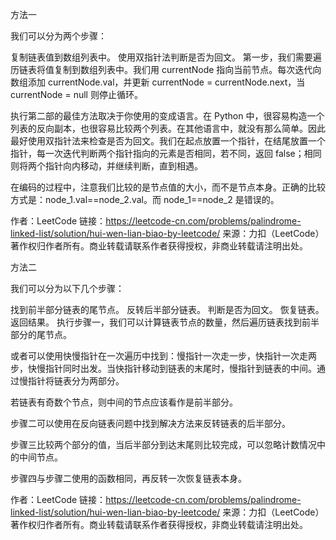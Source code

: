 方法一

我们可以分为两个步骤：

复制链表值到数组列表中。
使用双指针法判断是否为回文。
第一步，我们需要遍历链表将值复制到数组列表中。我们用 currentNode 指向当前节点。每次迭代向数组添加 currentNode.val，并更新 currentNode = currentNode.next，当 currentNode = null 则停止循环。

执行第二部的最佳方法取决于你使用的变成语言。在 Python 中，很容易构造一个列表的反向副本，也很容易比较两个列表。在其他语言中，就没有那么简单。因此最好使用双指针法来检查是否为回文。我们在起点放置一个指针，在结尾放置一个指针，每一次迭代判断两个指针指向的元素是否相同，若不同，返回 false；相同则将两个指针向内移动，并继续判断，直到相遇。

在编码的过程中，注意我们比较的是节点值的大小，而不是节点本身。正确的比较方式是：node_1.val==node_2.val。而 node_1==node_2 是错误的。

作者：LeetCode
链接：https://leetcode-cn.com/problems/palindrome-linked-list/solution/hui-wen-lian-biao-by-leetcode/
来源：力扣（LeetCode）
著作权归作者所有。商业转载请联系作者获得授权，非商业转载请注明出处。



方法二

我们可以分为以下几个步骤：

找到前半部分链表的尾节点。
反转后半部分链表。
判断是否为回文。
恢复链表。
返回结果。
执行步骤一，我们可以计算链表节点的数量，然后遍历链表找到前半部分的尾节点。

或者可以使用快慢指针在一次遍历中找到：慢指针一次走一步，快指针一次走两步，快慢指针同时出发。当快指针移动到链表的末尾时，慢指针到链表的中间。通过慢指针将链表分为两部分。

若链表有奇数个节点，则中间的节点应该看作是前半部分。

步骤二可以使用在反向链表问题中找到解决方法来反转链表的后半部分。

步骤三比较两个部分的值，当后半部分到达末尾则比较完成，可以忽略计数情况中的中间节点。

步骤四与步骤二使用的函数相同，再反转一次恢复链表本身。

作者：LeetCode
链接：https://leetcode-cn.com/problems/palindrome-linked-list/solution/hui-wen-lian-biao-by-leetcode/
来源：力扣（LeetCode）
著作权归作者所有。商业转载请联系作者获得授权，非商业转载请注明出处。